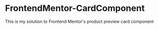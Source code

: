 # FrontendMentor-CardComponent
This is my solution to Frontend Mentor's product preview card component 
